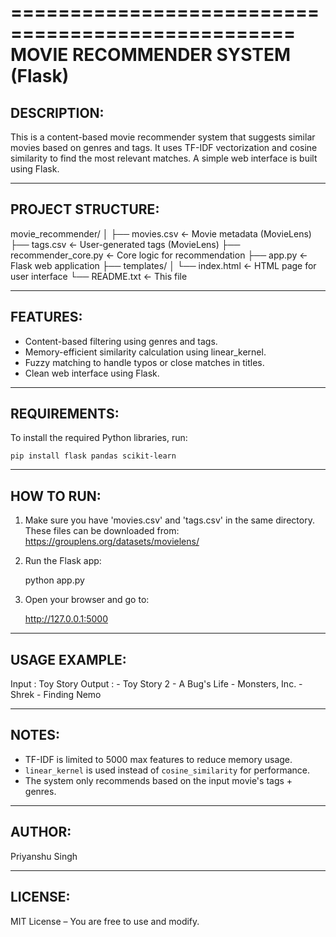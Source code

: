 ==================================================
           MOVIE RECOMMENDER SYSTEM (Flask)
==================================================

DESCRIPTION:
------------
This is a content-based movie recommender system that suggests similar movies
based on genres and tags. It uses TF-IDF vectorization and cosine similarity 
to find the most relevant matches. A simple web interface is built using Flask.

--------------------------------------------------

PROJECT STRUCTURE:
------------------
movie_recommender/
│
├── movies.csv                <- Movie metadata (MovieLens)
├── tags.csv                  <- User-generated tags (MovieLens)
├── recommender_core.py       <- Core logic for recommendation
├── app.py                    <- Flask web application
├── templates/
│   └── index.html            <- HTML page for user interface
└── README.txt                <- This file

--------------------------------------------------

FEATURES:
---------
- Content-based filtering using genres and tags.
- Memory-efficient similarity calculation using linear_kernel.
- Fuzzy matching to handle typos or close matches in titles.
- Clean web interface using Flask.

--------------------------------------------------

REQUIREMENTS:
-------------
To install the required Python libraries, run:

    pip install flask pandas scikit-learn

--------------------------------------------------

HOW TO RUN:
-----------
1. Make sure you have 'movies.csv' and 'tags.csv' in the same directory.
   These files can be downloaded from: https://grouplens.org/datasets/movielens/

2. Run the Flask app:

    python app.py

3. Open your browser and go to:

    http://127.0.0.1:5000

--------------------------------------------------

USAGE EXAMPLE:
--------------
Input  : Toy Story
Output :
    - Toy Story 2
    - A Bug's Life
    - Monsters, Inc.
    - Shrek
    - Finding Nemo

--------------------------------------------------

NOTES:
------
- TF-IDF is limited to 5000 max features to reduce memory usage.
- `linear_kernel` is used instead of `cosine_similarity` for performance.
- The system only recommends based on the input movie's tags + genres.

--------------------------------------------------

AUTHOR:
-------
Priyanshu Singh

--------------------------------------------------

LICENSE:
--------
MIT License – You are free to use and modify.

